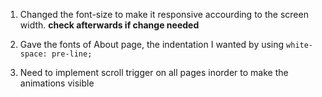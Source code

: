 1. Changed the font-size to make it responsive accourding to the screen width.
   **check afterwards if change needed**

2. Gave the fonts of About page, the indentation I wanted by using
   `white-space: pre-line;`

3. Need to implement scroll trigger on all pages inorder to make the animations visible